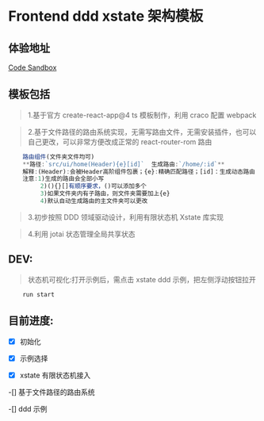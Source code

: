 # Frontend ddd xstate 架构模板

## 体验地址

[Code Sandbox](https://codesandbox.io/p/github/foolishandi/front-ddd-xstate-ts/main)

## 模板包括

> 1.基于官方 create-react-app@4 ts 模板制作，利用 craco 配置 webpack

> 2.基于文件路径的路由系统实现，无需写路由文件，无需安装插件，也可以自己更改，可以非常方便改成正常的 react-router-rom 路由

```javascript
    路由组件(文件夹文件均可)
    **路径:`src/ui/home(Header){e}[id]`  生成路由:`/home/:id`**
    解释:(Header):会被Header高阶组件包裹；{e}:精确匹配路径；[id]：生成动态路由
    注意:1)生成的路由会全部小写
         2)(){}[]有顺序要求，()可以添加多个
         3)如果文件夹内有子路由，则文件夹需要加上{e}
         4)默认自动生成路由的主文件夹可以更改

```

> 3.初步按照 DDD 领域驱动设计，利用有限状态机 Xstate 库实现

> 4.利用 jotai 状态管理全局共享状态

## DEV:

> 状态机可视化:打开示例后，需点击 xstate ddd 示例，把左侧浮动按钮拉开

```bush
    run start
```

## 目前进度:

-[x] 初始化

-[x] 示例选择

-[x] xstate 有限状态机接入

-[] 基于文件路径的路由系统

-[] ddd 示例
